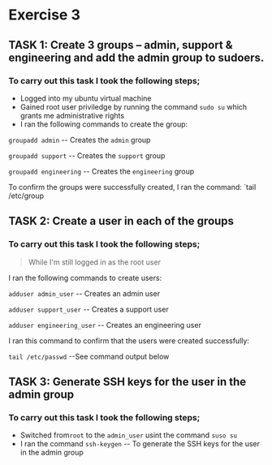 # Exercise 3

## TASK 1: Create 3 groups – admin, support & engineering and add the admin group to sudoers.

### To carry out this task I took the following steps;
- Logged into my ubuntu virtual machine
- Gained root user priviledge by running the command `sudo su` which grants me administrative rights
- I ran the following commands to create the group:

`groupadd admin` -- Creates the `admin` group

`groupadd support` -- Creates the `support` group

`groupadd engineering` -- Creates the `engineering` group

To confirm the groups were successfully created, I ran the command: `tail /etc/group

## TASK 2: Create a user in each of the groups

### To carry out this task I took the following steps;
>While I'm still logged in as the root user

I ran the following commands to create users:

`adduser admin_user` -- Creates an admin user

`adduser support_user` -- Creates a support user

`adduser engineering_user` -- Creates an engineering user

I ran this command to confirm that the users were created successfully:

`tail /etc/passwd` --See command output below

## TASK 3: Generate SSH keys for the user in the admin group

### To carry out this task I took the following steps;

- Switched from`root` to the `admin_user` usint the command `suso su`
- I ran the command `ssh-keygen` -- To generate the SSH keys for the user in the admin group














